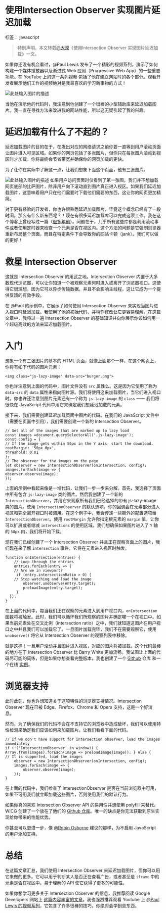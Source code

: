﻿# 使用Intersection Observer 实现图片延迟加载
标签： javascript
> 特别声明，本文转载[@大漠][1]《使用Intersection Observer 实现图片延迟加载》一文。

如果你还没有机会看过，@Paul Lewis 发布了一个精彩的视频系列，演示了如何构建一个媒体播放器以及渐进式 Web 应用（Progressive Web App）的一些重要功能。在 YouTube 上的这一系列视频 包括了他在建立网站时的各个部分。观看开发者展示他们工作的视频绝对是我最喜欢的学习新事物的方式！

![此处输入图片的描述][2]

当他在演示他的代码时，我注意到他创建了一个很棒的小型辅助库来延迟加载图片。我一直在寻找方法来改进我的网站性能，所以这无疑引起了我的兴趣。
# 延迟加载有什么了不起的？
延迟加载图片的目的在于，在发出对应的网络请求之前你要一直等到用户滚动页面让图片进入可见区域。如果你的网页包括了多张图片，但你只在每张图片滚动到视区时才加载，你将最终会节省带宽并确保你的网页加载的更快。

为了让你在实际中了解这一点，让我们想象下面这个页面，他有三张图片。

![此处输入图片的描述][3]
如果用户访问页面时仅看到了第一张图，我们并不想加载网页底部的比萨图片，除非用户向下滚动直到图片真正进入视区。如果我们延迟加载图片，这意味着用户只在他们需要时下载他们需要的东西，这让你的网页更加精简。

对于更有经验的开发者，你也许很熟悉延迟加载图片，毕竟这个概念已经有了一段时间。那么有什么新东西呢？！现在有很多延迟加载库可以完成这项工作。我在这个博客上曾经写过一篇（[很多年前][4]）。问题在于，几乎所有这些库都是利用滚动事件或者使用定时器来检查一个元素是否在视区内。这个方法的问题是它强制浏览器重新布局整个页面，而且在特定条件下会导致你的网站卡顿（jank）。我们可以做的更好！
# 救星 Intersection Observer
这就是 Intersection Observer 的用武之地。Intersection Observer 内置于大多数现代浏览器，可以让你知道一个被观察元素何时进入或离开了浏览器视口。这使得它很理想，因为它可以异步传输数据，并且不会影响主线程，这让它成为一个提供反馈的有效手段。

在 @Paul 的示例中，它展示了如何使用 Intersection Observer 来实现当图片进入视口时延迟加载。我使用了他的初始代码，并稍作修改让它更容易理解。在这篇文章中，我将过一遍 Intersection Observer 的基础知识并向你展示你该如何用一个超级高效的方法来延迟加载图片。

# 入门
想象一个有三张图片的基本的 HTML 页面，就像上面那个一样，在这个网页上，你将有如下代码的图片元素：
```
<img class="js-lazy-image" data-src="burger.png">
```
你也许注意到上面的代码中，图片文件没有 `src` 属性么。这是因为它使用了称为 `data-src` 的 `data` 属性来指向图片源。我们将使用这来加载图片，当它们进入视口时。你也许还注意到图片元素还有一个称为 `js-lazy-image` 的 `class` —— 我们将很快在 JavaScript 代码中用它来确定我们想延迟加载的元素。

接下来，我们需要创建延迟加载页面中图片的代码。在我们的 JavaScript 文件中（需要在页面中引用），我们需要创建一个新的 Intersection Observer。

```
// Get all of the images that are marked up to lazy load 
const images =document.querySelectorAll('.js-lazy-image'); 
const config = { 
// If the image gets within 50px in the Y axis, start the download. 
rootMargin: '50px 0px', 
threshold: 0.01 
}; 
// The observer for the images on the page 
let observer = new IntersectionObserver(onIntersection, config); images.forEach(image => { 
observer.observe(image); 
});
```
上面的示例中看起来像是一堆代码，让我们一步一步来分解。首先，我选择了页面中所有包含 `js-lazy-image` 类的图片。然后我创建了一个新的 `IntersectionObserver`，并用它来观察所有我们已经选择的带有 js-lazy-image 类的图片。使用 `IntersectionObserver` 的默认选项，你的回调会在元素部分进入视区和完全离开视口时被调用。在这个例子中，我会传递一些额外的配置选项给 `IntersectionObserver`。使用 `rootMargin` 允许你指定根元素的 `margin` 值，让你可以扩展或者缩减 `intersections` 的使用区域。我们想确保如果图片进入了 `Y` 轴的 `50px` 内，我们将开始下载。

现在我们已经创建了一个 Intersection Observer 并且正在观察页面上的图片，我们现在来了解 `intersection` 事件，它将在元素进入视区时触发。
```
function onIntersection(entries) { 
    // Loop through the entries 
    entries.forEach(entry => { 
    // Are we in viewport? 
     if (entry.intersectionRatio > 0) { 
    // Stop watching and load the image
        observer.unobserve(entry.target);
        preloadImage(entry.target); 
     } 
  }); 
}
```
在上面的代码中，每当我们正在观察的元素进入到用户视口内，`onIntersection` 函数将被触发。此时，我们可以循环我们所观察的图片并确定哪一个在视口中。如果当前元素处在交叉比例（intersection ratio）之中，我们就知道这图片在用户视口之中并且我们可以加载它了。一旦图片加载完毕，我们不在需要观察它，使用 `unobserve()` 将它从 Intersection Observer 的观察列表中移除。

就是这样！一旦用户滚动并且图片进入视区，对应的图片将被加载。这个代码最棒的地方在于 Intersection Observer 比 Barry White 更加流畅。我试图让上面的代码尽可能的简练，但是如果你想查看完整版本，我也创建了一个 [Github][5] 仓库 和一个在线 [实例][6]。
# 浏览器支持
此时此刻，你也许想知道关于这项特性的浏览器支持情况。Intersection Observer 现在已被 Edge、Firefox、Chrome 和 Opera 支持，这是一个好消息。

然而，为了确保我们的代码不会在不支持它的浏览器中造成破坏，我们可以使用特性检测来确定我们应该如何来加载图片。让我们看看下面的代码。
```
// If we don't have support for intersection observer, load the images immediately 
if (!('IntersectionObserver' in window)) {
Array.from(images).forEach(image => preloadImage(image)); } else { 
// It is supported, load the images 
    observer = new IntersectionObserver(onIntersection, config);
    images.forEach(image => {
        observer.observe(image); 
    }); 
}
```
在上面的代码中，我们检查了 IntersectionObserver 是否在当前浏览器中可用，如果不可用我们就立即加载这些图片，否则使用我们的默认行为。

如果你真的喜欢 Intersection Observer API 的易用性并想使用 polyfill 来替代。WICG 创建了一个放在了他们的 [Github 仓库][7]。唯一的缺点是你无法获取到原生实现给你带来的性能优势。

你甚至可以更进一步，像 [@Robin Osborne][8] 建议的那样，为不启用 JavaScript 的用户添加支持。

# 总结
在这篇文章汇总，我们使用 Intersection Observer 来延迟加载图片，但你可以用它来做的更多。它可以用于判断某人是否正在查看广告，或者甚至是 `iframe` 中的元素是否在视区中。易于理解的 API 使它获得了更多的可能性。

如果你想学习更多关于 Intersection Observer 的信息，我推荐阅读 Google Developers 网站上 [这篇内容丰富的文章][9]。我也强烈推荐观看 Youtube 上 [@Paul Lewis 的视频系列][10]，它包含了许多很棒的技巧，你绝对会学到些东西。


  [1]: https://www.w3cplus.com/javascript/lazy-loading-images-using-intersection-observer.html
  [2]: https://www.w3cplus.com/sites/default/files/blogs/2018/1805/paul-lewis-intersection-observer.png
  [3]: https://www.w3cplus.com/sites/default/files/blogs/2018/1805/intersection-observer.png
  [4]: https://deanhume.com/Home/BlogPost/lazy-loading-images-with-jquery/22
  [5]: https://github.com/deanhume/lazy-observer-load
  [6]: https://deanhume.github.io/lazy-observer-load/
  [7]: https://github.com/WICG/IntersectionObserver/tree/gh-pages/polyfill
  [8]: https://www.robinosborne.co.uk/2016/05/16/lazy-loading-images-dont-rely-on-javascript/#a-no-JavaScript
  [9]: https://developers.google.com/web/updates/2016/04/intersectionobserver
  [10]: https://www.youtube.com/watch?v=ncYQkOrKTaI&list=PLNYkxOF6rcIBykcJ7bvTpqU7vt-oey72J&index=7
